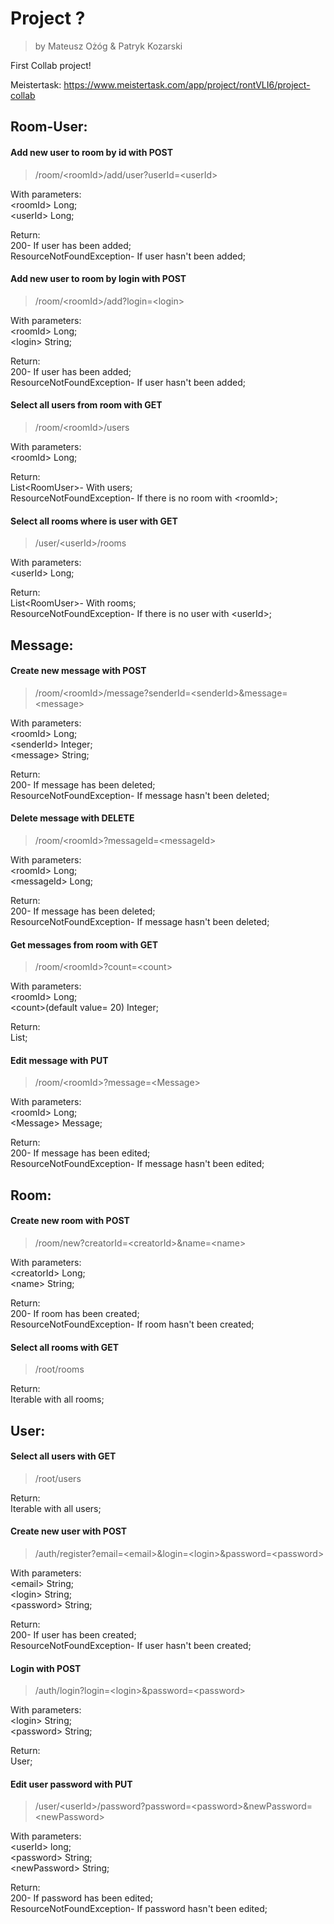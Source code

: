# Project ?
> by Mateusz Ożóg & Patryk Kozarski

First Collab project!

Meistertask: https://www.meistertask.com/app/project/rontVLI6/project-collab

## Room-User:
#### Add new user to room by id with POST
  >/room/\<roomId\>/add/user?userId=\<userId\>
  
  With parameters:  
  \<roomId\> Long;  
  \<userId\> Long;
  
  Return:  
  200- If user has been added;  
  ResourceNotFoundException- If user hasn't been added;
  
  #### Add new user to room by login with POST
  >/room/\<roomId\>/add?login=\<login\>
  
  With parameters:  
  \<roomId\> Long;  
  \<login\> String;
  
  Return:  
  200- If user has been added;  
  ResourceNotFoundException- If user hasn't been added;
  
#### Select all users from room with GET
  >/room/\<roomId\>/users
  
  With parameters:  
  \<roomId\> Long;
  
  Return:  
  List\<RoomUser\>- With users;  
  ResourceNotFoundException- If there is no room with \<roomId\>;
  
#### Select all rooms where is user with GET
  >/user/\<userId\>/rooms
  
  With parameters:  
  \<userId\> Long;
  
  Return:  
  List\<RoomUser\>- With rooms;  
  ResourceNotFoundException- If there is no user with \<userId\>;
  
## Message:
#### Create new message with POST
  >/room/\<roomId\>/message?senderId=\<senderId\>&message=\<message\>
  
  With parameters:  
  \<roomId\> Long;  
  \<senderId\> Integer;  
  \<message\> String;  
  
  Return:  
  200- If message has been deleted;  
  ResourceNotFoundException- If message hasn't been deleted;
  
#### Delete message with DELETE
  >/room/\<roomId\>?messageId=\<messageId\>
  
  With parameters:  
  \<roomId\> Long;  
  \<messageId\> Long;  
  
  Return:  
  200- If message has been deleted;  
  ResourceNotFoundException- If message hasn't been deleted;  
  
#### Get messages from room with GET
  >/room/\<roomId\>?count=\<count\>
  
  With parameters:  
  \<roomId\> Long;  
  \<count\>(default value= 20) Integer;  
  
  Return:  
  List<Message>;  
  
#### Edit message with PUT
  >/room/\<roomId\>?message=\<Message\>
  
  With parameters:  
  \<roomId\> Long;  
  \<Message\> Message;  
  
  Return:  
  200- If message has been edited;  
  ResourceNotFoundException- If message hasn't been edited;  
  
## Room:
#### Create new room with POST
  >/room/new?creatorId=\<creatorId\>&name=\<name\>
  
  With parameters:  
  \<creatorId\> Long;  
  \<name\> String;  
  
  Return:  
  200- If room has been created;  
  ResourceNotFoundException- If room hasn't been created;  
  
#### Select all rooms with GET
  >/root/rooms
  
  Return:  
  Iterable<Room> with all rooms;  
  
## User:
#### Select all users with GET
  >/root/users
  
  Return:  
  Iterable<User> with all users;  

#### Create new user with POST
  >/auth/register?email=\<email\>&login=\<login\>&password=\<password\>
  
  With parameters:  
  \<email\> String;  
  \<login\> String;  
  \<password\> String;  
  
  Return:  
  200- If user has been created;  
  ResourceNotFoundException- If user hasn't been created;  
  
#### Login with POST
  >/auth/login?login=\<login\>&password=\<password\>
  
  With parameters:  
  \<login\> String;  
  \<password\> String;  
  
  Return:  
  User;  

#### Edit user password with PUT
  >/user/\<userId\>/password?password=\<password\>&newPassword=\<newPassword\>
  
  With parameters:  
  \<userId\> long;  
  \<password\> String;  
  \<newPassword\> String;  
  
  Return:  
  200- If password has been edited;  
  ResourceNotFoundException- If password hasn't been edited;